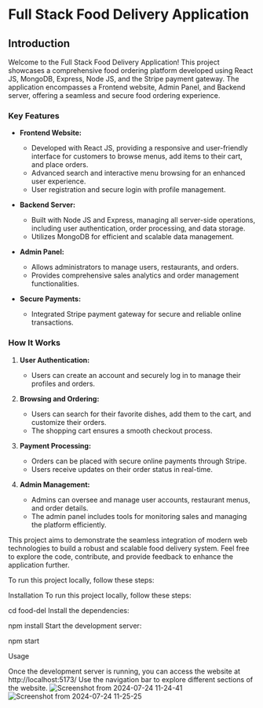# Full Stack Food Delivery Application

## Introduction

Welcome to the Full Stack Food Delivery Application! This project showcases a comprehensive food ordering platform developed using React JS, MongoDB, Express, Node JS, and the Stripe payment gateway. The application encompasses a Frontend website, Admin Panel, and Backend server, offering a seamless and secure food ordering experience.

### Key Features

- **Frontend Website:** 
  - Developed with React JS, providing a responsive and user-friendly interface for customers to browse menus, add items to their cart, and place orders.
  - Advanced search and interactive menu browsing for an enhanced user experience.
  - User registration and secure login with profile management.

- **Backend Server:** 
  - Built with Node JS and Express, managing all server-side operations, including user authentication, order processing, and data storage.
  - Utilizes MongoDB for efficient and scalable data management.

- **Admin Panel:**
  - Allows administrators to manage users, restaurants, and orders.
  - Provides comprehensive sales analytics and order management functionalities.

- **Secure Payments:**
  - Integrated Stripe payment gateway for secure and reliable online transactions.

### How It Works

1. **User Authentication:**
   - Users can create an account and securely log in to manage their profiles and orders.

2. **Browsing and Ordering:**
   - Users can search for their favorite dishes, add them to the cart, and customize their orders.
   - The shopping cart ensures a smooth checkout process.

3. **Payment Processing:**
   - Orders can be placed with secure online payments through Stripe.
   - Users receive updates on their order status in real-time.

4. **Admin Management:**
   - Admins can oversee and manage user accounts, restaurant menus, and order details.
   - The admin panel includes tools for monitoring sales and managing the platform efficiently.

This project aims to demonstrate the seamless integration of modern web technologies to build a robust and scalable food delivery system. Feel free to explore the code, contribute, and provide feedback to enhance the application further.

To run this project locally, follow these steps:

Installation To run this project locally, follow these steps:

cd food-del Install the dependencies:

npm install Start the development server:

npm start

Usage

Once the development server is running, you can access the website at http://localhost:5173/ Use the navigation bar to explore different sections of the website.
![Screenshot from 2024-07-24 11-24-41](https://github.com/user-attachments/assets/6219f859-a550-4618-83f2-4b30df6502c8)
![Screenshot from 2024-07-24 11-25-25](https://github.com/user-attachments/assets/3471cbc7-1e69-4620-b778-21419c2ae801)

